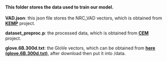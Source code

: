 #### This folder stores the data used to train our model.

**VAD.json**: this json file stores the NRC_VAD vectors,  which is obtained from [**KEMP**](https://github.com/qtli/KEMP) project.

**dataset_preproc.p**: the processed data,  which is obtained from [**CEM**](https://github.com/Sahandfer/CEM) project.

**glove.6B.300d.txt**: the GloVe vectors, which can be obtained from [**here (glove.6B.300d.txt)**](http://nlp.stanford.edu/data/glove.6B.zip), after download then put it into /data.